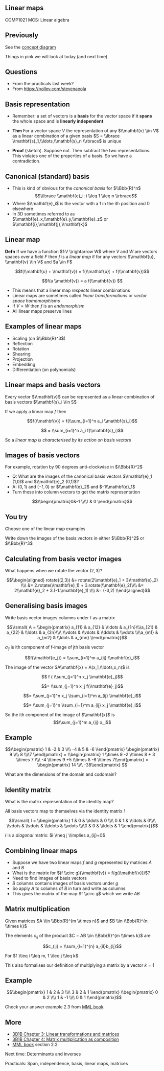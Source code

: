 <!-- .slide: data-background="#6A246D" -->

## Linear maps

COMP1021 MCS: Linear algebra


## Previously

See the [concept diagram](https://github.com/stevenaeola/linalg_lectures/blob/d8f9499b9cf54ca5a070822454ac384ae93ce659/concepts.mmd)

Things in pink we will look at today (and next time)


## Questions

<!-- .slide: class="fragmented-lists" -->

- From the practicals last week?
- From <https://pollev.com/stevenaeola>

<!-- .slide: class="fragmented-lists" -->

## Basis representation

- Remember: a set of vectors is a __basis__ for the vector space if it __spans__ the whole space and is __linearly independent__

- __Thm__ For a vector space $V$ the representation of any $\\mathbf{v} \\in V$ as a linear combination of a given basis $S = \\lbrace \\mathbf{s}_1,\\ldots,\\mathbf{s}_n \\rbrace$ is unique
- __Proof__ (sketch). Suppose not. Then subtract the two representations. This violates one of the properties of a basis. So we have a contradiction.


## Canonical (standard) basis

- This is kind of obvious for the _canonical basis_ for $\\Bbb{R}^n$ 
$$\\lbrace \\mathbf{e}_i: i \\leq 1 \\leq n \\rbrace$$
- Where $\\mathbf{e}_i$ is the vector with a 1 in the ith position and 0 elsewhere
- In 3D sometimes referred to as $\\mathbf{e}_x,\\mathbf{e}_y,\\mathbf{e}_z$ or $\\mathbf{i},\\mathbf{j},\\mathbf{k}$




<!-- .slide: class="fragmented-lists" -->

## Linear map

__Defn__ If we have a function $f:V \\rightarrow W$ where $V$ and $W$ are vectors spaces over a field $F$ then $f$ is a _linear map_ if for any vectors $\\mathbf{u}, \\mathbf{v} \\in V$ and $a \\in F$

$$f(\\mathbf{u} + \\mathbf{v}) = f(\\mathbf{u}) + f(\\mathbf{v})$$

$$f(a \\mathbf{v}) = a f(\\mathbf{v}) $$


- This means that a linear map _respects_ linear combinations
- Linear maps are sometimes called _linear transformations_ or _vector space homomorphisms_
- If $V=W$ then $f$ is an _endomorphism_
- All linear maps preserve lines


<!-- .slide: class="fragmented-lists" -->

## Examples of linear maps

- Scaling (on $\\Bbb{R}^3$)
- Reflection
- Rotation
- Shearing 
- Projection
- Embedding
- Differentiation (on polynomials)


## Linear maps and basis vectors

Every vector $\\mathbf{v}$ can be represented as a linear combination of basis vectors $\\mathbf{s}_i \\in S$

If we apply a linear map $f$ then

$$f(\\mathbf{v}) = f(\\sum_{i=1}^n a_i \\mathbf{s}_i)$$

$$ = \\sum_{i=1}^n a_i f(\\mathbf{s}_i)$$

So a _linear map is characterised by its action on basis vectors_


<!-- .slide: class="fragmented-lists" -->

## Images of basis vectors

For example, rotation by 90 degrees anti-clockwise in $\\Bbb{R}^2$
- Q: What are the images of the canonical basis vectors $\\mathbf{e}_1 (1,0)$ and $\\mathbf{e}_2 (0,1)$?
- A: $(0,1)$ and $(-1,0)$ or $\\mathbf{e}_2$ and $-1\\mathbf{e}_1$
- Turn these into column vectors to get the  matrix representation

$$\\begin{pmatrix}0&-1 \\\\1 & 0 \\end{pmatrix}$$


## You try

Choose one of the linear map examples

Write down the images of the basis vectors in either $\\Bbb{R}^2$ or $\\Bbb{R}^3$


## Calculating from basis vector images

What happens when we rotate the vector $(2,3)$?

$$\\begin{aligned} rotate((2,3)) &= rotate(2\\mathbf{e}_1 + 3\\mathbf{e}_2) \\\\
&= 2.rotate(\\mathbf{e}_1) + 3.rotate(\\mathbf{e}_2)\\\\
&= 2\\mathbf{e}_2 + 3.(-1.\\mathbf{e}_1) \\\\
&= (-3,2)
\\end{aligned}$$


## Generalising basis images

Write basis vector images columns under f as a matrix

$$\\small{ A = \\begin{pmatrix} a_{11} & a_{12} & \\ldots & a_{1n}\\\\a_{21} & a_{22} & \\ldots & a_{2n}\\\\
\\vdots & \\vdots & \\ddots & \\vdots \\\\a_{m1} & a_{m2} & \\ldots & a_{mn}
\\end{pmatrix}}$$

$a_{ij}$ is ith component of f-image of jth basis vector

$$f(\\mathbf{e_j}) = \\sum_{i=1}^m a_{ij} \\mathbf{e}_i$$


The image of the vector $A\\mathbf{x} = A(x_1,\\ldots,x_n)$ is

$$ f ( \\sum_{j=1}^n x_j \\mathbf{e}_j)$$

$$= \\sum_{j=1}^n x_j f(\\mathbf{e}_j)$$

$$= \\sum_{j=1}^n x_j \\sum_{i=1}^m a_{ij} \\mathbf{e}_i$$

$$= \\sum_{j=1}^n \\sum_{i=1}^m a_{ij} x_j \\mathbf{e}_i$$

So the ith component of the image of $\\mathbf{x}$ is $$\\sum_{j=1}^m a_{ij} x_j$$


## Example

$$\\begin{pmatrix} 1 & -2 & 3 \\\\ -4 & 5 & -6 \\end{pmatrix}
\\begin{pmatrix} 9 \\\\ 8 \\\\7 \\end{pmatrix} = 
\\begin{pmatrix} 1 \\times 9 -2 \\times 8 + 3 \\times 7 \\\\ -4 \\times 9 +5 \\times 8 -6 \\times 7\\end{pmatrix} =
\\begin{pmatrix} 14 \\\\ -38\\end{pmatrix}
$$

What are the dimensions of the domain and codomain?


## Identity matrix

What is the matrix representation of the identity map?

All basis vectors map to themselves via the identity matrix $I$

$$\\small{ I = \\begin{pmatrix} 1 & 0 & \\ldots & 0 \\\\ 0 & 1 & \\ldots & 0\\\\
\\vdots & \\vdots & \\ddots & \\vdots \\\\0 & 0 & \\ldots & 1
\\end{pmatrix}}$$

$I$ is a _diagonal_ matrix: $i \\neq j \\implies a_{ij}=0$

<!-- .slide: class="fragmented-lists" -->

## Combining linear maps

- Suppose we have two linear maps $f$ and $g$ represented by matrices $A$ and $B$
- What is the matrix for $(f \\circ g)(\\mathbf{v}) = f(g(\\mathbf{v}))$?
- Need to find images of basis vectors
- $B$ columns contains images of basis vectors under $g$
- So apply $A$ to columns of $B$ in turn and write as columns
- This gives the matrix of the map $f \\circ g$ which we write $AB$


## Matrix multiplication

Given matrices $A \\in \\Bbb{R}^{m \\times n}$ and $B \\in \\Bbb{R}^{n \\times k}$

The elements $c_{ij}$ of the product $C = AB \\in \\Bbb{R}^{m \\times k}$ are

$$c_{ij} = \\sum_{l=1}^{n} a_{il}b_{lj}$$

For $1 \\leq i \\leq m, 1 \\leq j \\leq k$

This also formalises our definition of multiplying a matrix by a vector $k=1$


## Example

$$\\begin{pmatrix} 1 & 2 & 3 \\\\ 3 & 2 & 1 \\end{pmatrix}
\\begin{pmatrix} 0 & 2 \\\\ 1 & -1 \\\\ 0 & 1 \\end{pmatrix}$$

Check your answer example 2.3 from [MML book](https://mml-book.github.io/book/mml-book.pdf)


<!-- .slide: data-background="#a5c8d0" -->

## More

- [3B1B Chapter 3: Linear transformations and matrices](https://www.youtube.com/watch?v=kYB8IZa5AuE&list=PLZHQObOWTQDPD3MizzM2xVFitgF8hE_ab&index=3) 
- [3B1B Chapter 4: Matrix multiplication as composition](https://www.youtube.com/watch?v=XkY2DOUCWMU&list=PLZHQObOWTQDPD3MizzM2xVFitgF8hE_ab&index=4)
- [MML book](https://mml-book.github.io/book/mml-book.pdf) section 2.2

Next time: Determinants and inverses

Practicals: Span, independence, basis, linear maps, matrices